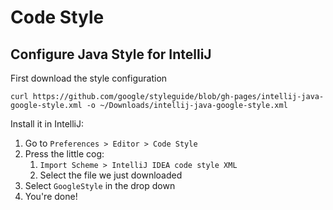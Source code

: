 # Code Style

## Configure Java Style for IntelliJ

First download the style configuration

```text
curl https://github.com/google/styleguide/blob/gh-pages/intellij-java-google-style.xml -o ~/Downloads/intellij-java-google-style.xml
```

Install it in IntelliJ:‌

1. Go to `Preferences > Editor > Code Style`
2. Press the little cog:
   1. `Import Scheme > IntelliJ IDEA code style XML`
   2. Select the file we just downloaded
3. Select `GoogleStyle` in the drop down
4. You're done!

